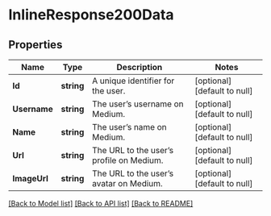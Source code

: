 # InlineResponse200Data

## Properties
Name | Type | Description | Notes
------------ | ------------- | ------------- | -------------
**Id** | **string** | A unique identifier for the user. | [optional] [default to null]
**Username** | **string** | The user’s username on Medium. | [optional] [default to null]
**Name** | **string** | The user’s name on Medium. | [optional] [default to null]
**Url** | **string** | The URL to the user’s profile on Medium. | [optional] [default to null]
**ImageUrl** | **string** | The URL to the user’s avatar on Medium. | [optional] [default to null]

[[Back to Model list]](../README.md#documentation-for-models) [[Back to API list]](../README.md#documentation-for-api-endpoints) [[Back to README]](../README.md)


